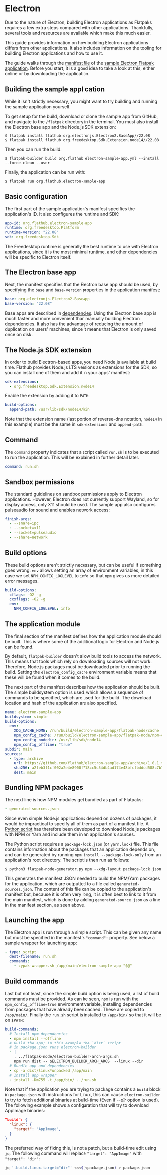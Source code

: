# Electron

Due to the nature of Electron, building Electron applications as
Flatpaks requires a few extra steps compared with other applications.
Thankfully, several tools and resources are available which make this
much easier.

This guide provides information on how building Electron applications
differs from other applications. It also includes information on the
tooling for building Electron applications and how to use it.

The guide walks through the [manifest
file](https://github.com/flathub/electron-sample-app/blob/master/flatpak/org.flathub.electron-sample-app.yml)
of the [sample Electron Flatpak
application](https://github.com/flathub/electron-sample-app). Before you
start, it is a good idea to take a look at this, either online or by
downloading the application.

## Building the sample application

While it isn't strictly necessary, you might want to try building and
running the sample application yourself.

To get setup for the build, download or clone the sample app from
GitHub, and navigate to the `/flatpak` directory in the terminal. You
must also install the Electron base app and the Node.js SDK extension:

    $ flatpak install flathub org.electronjs.Electron2.BaseApp//22.08
    $ flatpak install flathub org.freedesktop.Sdk.Extension.node14//22.08

Then you can run the build:

    $ flatpak-builder build org.flathub.electron-sample-app.yml --install --force-clean --user

Finally, the application can be run with:

    $ flatpak run org.flathub.electron-sample-app

## Basic configuration

The first part of the sample application's manifest specifies the
application's ID. It also configures the runtime and SDK:

```yaml
app-id: org.flathub.electron-sample-app
runtime: org.freedesktop.Platform
runtime-version: "22.08"
sdk: org.freedesktop.Sdk
```

The Freedesktop runtime is generally the best runtime to use with
Electron applications, since it is the most minimal runtime, and other
dependencies will be specific to Electron itself.

## The Electron base app

Next, the manifest specifies that the Electron base app should be used,
by specifying the `base` and `base-version` properties in the
application manifest:

```yaml
base: org.electronjs.Electron2.BaseApp
base-version: "22.08"
```

Base apps are described in [dependencies](../dependencies).
Using the Electron base app is much faster and more convenient than
manually building Electron dependencies. It also has the advantage of
reducing the amount of duplication on users\' machines, since it means
that Electron is only saved once on disk.

## The Node.js SDK extension

In order to build Electron-based apps, you need Node.js available at
build time. Flathub provides Node.js LTS versions as extensions for the
SDK, so you can install one of them and add it in your apps\' manifest:

```yaml
sdk-extensions:
  - org.freedesktop.Sdk.Extension.node14
```

Enable the extension by adding it to `PATH`:

```yaml
build-options:
  append-path: /usr/lib/sdk/node14/bin
```

Note that the extension name (last portion of reverse-dns notation,
`node14` in this example) must be the same in `sdk-extensions` and
`append-path`.

## Command

The `command` property indicates that a script called `run.sh` is to be
executed to run the application. This will be explained in further
detail later.

```yaml
command: run.sh
```

## Sandbox permissions

The standard guidelines on sandbox permissions apply to Electron
applications. However, Electron does not currently support Wayland, so
for display access, only X11 should be used. The sample app also
configures pulseaudio for sound and enables network access:

```yaml
finish-args:
  - --share=ipc
  - --socket=x11
  - --socket=pulseaudio
  - --share=network
```

## Build options

These build options aren't strictly necessary, but can be useful if
something goes wrong. `env` allows setting an array of environment
variables, in this case we set `NPM_CONFIG_LOGLEVEL` to `info` so that
`npm` gives us more detailed error messages.

```yaml
build-options:
  cflags: -O2 -g
  cxxflags: -O2 -g
  env:
    NPM_CONFIG_LOGLEVEL: info
```

## The application module

The final section of the manifest defines how the application module
should be built. This is where some of the additional logic for Electron
and Node.js can be found.

By default, `flatpak-builder` doesn't allow build tools to access the
network. This means that tools which rely on downloading sources will
not work. Therefore, Node.js packages must be downloaded prior to
running the build. Setting the `electron_config_cache` environment
variable means that these will be found when it comes to the build.

The next part of the manifest describes how the application should be
built. The simple buildsystem option is used, which allows a sequence of
commands to be specified, which are used for the build. The download
location and hash of the application are also specified.

```yaml
name: electron-sample-app
buildsystem: simple
build-options:
  env:
    XDG_CACHE_HOME: /run/build/electron-sample-app/flatpak-node/cache
    npm_config_cache: /run/build/electron-sample-app/flatpak-node/npm-cache
    npm_config_nodedir: /usr/lib/sdk/node14
    npm_config_offline: "true"
subdir: main
sources:
  - type: archive
    url: https://github.com/flathub/electron-sample-app/archive/1.0.1.tar.gz
    sha256: a2feb3f1cf002a2e4e8900f718cc5c54db4ad174e48bfcfbddcd588c7b716d5b
    dest: main
```

## Bundling NPM packages

The next line is how NPM modules get bundled as part of Flatpaks:

```yaml
- generated-sources.json
```

Since even simple Node.js applications depend on dozens of packages, it
would be impractical to specify all of them as part of a manifest file.
A [Python
script](https://github.com/flatpak/flatpak-builder-tools/tree/master/node)
has therefore been developed to download Node.js packages with NPM or
Yarn and include them in an application's sources.

The Python script requires a `package-lock.json` (or `yarn.lock`) file.
This file contains information about the packages that an application
depends on, and can be generated by running
`npm install --package-lock-only` from an application's root directory.
The script is then run as follows:

    $ python3 flatpak-node-generator.py npm --xdg-layout package-lock.json

This generates the manifest JSON needed to build the NPM/Yarn packages
for the application, which are outputted to a file called
`generated-sources.json`. The content of this file can be copied to the
application's manifest but, because it is often very long, it is often
best to link to it from the main manifest, which is done by adding
`generated-source.json` as a line in the manifest section, as seen
above.

## Launching the app

The Electron app is run through a simple script. This can be given any
name but must be specified in the manifest's `"command":` property. See
below a sample wrapper for launching app:

```yaml
- type: script
  dest-filename: run.sh
  commands:
    - zypak-wrapper.sh /app/main/electron-sample-app "$@"
```

## Build commands

Last but not least, since the simple build option is being used, a list
of build commands must be provided. As can be seen, `npm` is run with
the `npm_config_offline=true` environment variable, installing
dependencies from packages that have already been cached. These are
copied to `/app/main/`. Finally the `run.sh` script is installed to
`/app/bin/` so that it will be on `$PATH`:

```yaml
build-commands:
  # Install npm dependencies
  - npm install --offline
  # Build the app; in this example the `dist` script
  # in package.json runs electron-builder
  - |
    . ../flatpak-node/electron-builder-arch-args.sh
    npm run dist -- $ELECTRON_BUILDER_ARCH_ARGS  --linux --dir
  # Bundle app and dependencies
  - cp -a dist/linux*unpacked /app/main
  # Install app wrapper
  - install -Dm755 -t /app/bin/ ../run.sh
```

Note that if the application you are trying to package contains a
`build` block in `package.json` with instructions for Linux, this can
cause `electron-builder` to try to fetch additional binaries at
build-time (Even if _\--dir_ option is used). The following
example shows a configuration that will try to download AppImage
binaries:

```json
"build": {
  "linux": {
    "target": "AppImage",
  }
}
```

The preferred way of fixing this, is not a patch, but a build-time edit
using `jq`. The following command will replace `"target": "AppImage"`
with `"target": "dir"`:

```bash
jq '.build.linux.target="dir"' <<<$(<package.json) > package.json
```
